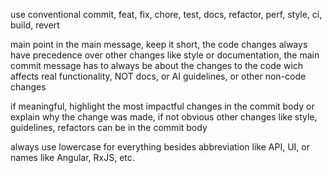 use conventional commit, feat, fix, chore, test, docs, refactor, perf, style, ci, build, revert

main point in the main message, keep it short, the code changes always have precedence over other changes like style or documentation,
the main commit message has to always be about the changes to the code wich affects real functionality, NOT docs, or AI guidelines, or other non-code changes

if meaningful, highlight the most impactful changes in the commit body or explain why the change was made, if not obvious
other changes like style, guidelines, refactors can be in the commit body

always use lowercase for everything besides abbreviation like API, UI, or names like Angular, RxJS, etc.